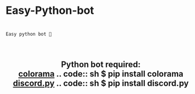 # Easy-Python-bot<h1 align="center">
    Easy python bot 🐍
</br>
</h1>

<h2 align="center">
Python bot required:
</br>
<a href="https://github.com/tartley/colorama">colorama</a>
.. code:: sh
  $ pip install colorama
</br>
<a href="https://github.com/Rapptz/discord.py">discord.py</a>
.. code:: sh
  $ pip install discord.py
</h2>
